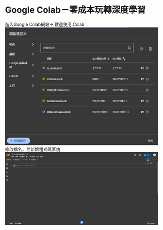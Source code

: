 # Google Colab－零成本玩轉深度學習
進入Google Colab網站-> 歡迎使用 Colab
![image](https://github.com/kevin945290/AI_report/blob/main/1.png)
修改檔名，並新增程式碼區塊
![image](https://github.com/kevin945290/AI_report/blob/main/2.png)
